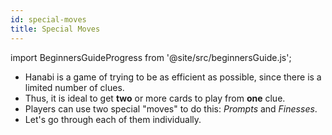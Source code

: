 ```yaml
---
id: special-moves
title: Special Moves
---
```


import BeginnersGuideProgress from '@site/src/beginnersGuide.js';

<BeginnersGuideProgress id="special-moves" />

- Hanabi is a game of trying to be as efficient as possible, since there is a limited number of clues.
- Thus, it is ideal to get **two** or more cards to play from **one** clue.
- Players can use two special "moves" to do this: *Prompts* and *Finesses*.
- Let's go through each of them individually.
